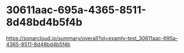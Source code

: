 # 30611aac-695a-4365-8511-8d48bd4b5f4b
https://sonarcloud.io/summary/overall?id=examly-test_30611aac-695a-4365-8511-8d48bd4b5f4b
